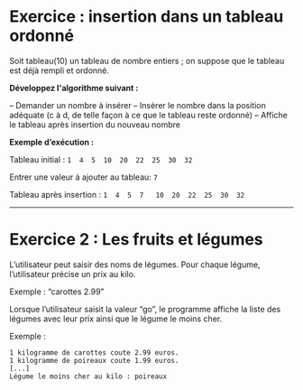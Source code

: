 # Exercice : insertion dans un tableau ordonné

Soit tableau(10) un tableau de nombre entiers ; on suppose que le tableau est déjà rempli et ordonné. 

**Développez l'algorithme suivant :** 

– Demander un nombre à insérer
– Insérer le nombre dans la position adéquate (c à d, de telle façon à ce que le tableau reste ordonné)
– Affiche le tableau après insertion du nouveau nombre 

**Exemple d’exécution :**

Tableau initial :   `1  4  5  10  20  22  25  30  32`  

Entrer une valeur à ajouter au tableau: `7`

Tableau après insertion :  `1  4  5  7   10  20  22  25  30  32 `


--- 


# Exercice 2 : Les fruits et légumes

L’utilisateur peut saisir des noms de légumes. Pour chaque légume, l’utilisateur précise un prix au kilo.

Exemple : “carottes 2.99”

Lorsque l’utilisateur saisit la valeur “go”, le programme affiche la liste des légumes avec leur prix ainsi que le légume le moins cher.

Exemple :
```
1 kilogramme de carottes coute 2.99 euros.  
1 kilogramme de poireaux coute 1.99 euros.
[...]
Légume le moins cher au kilo : poireaux
```
